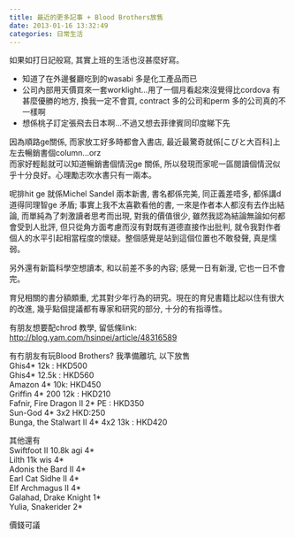 ```yaml
---
title: 最近的更多記事 + Blood Brothers放售
date: 2013-01-16 13:32:49
categories: 日常生活
---
```


如果如打日記般寫, 其實上班的生活也沒甚麼好寫。

- 知道了在外邊餐廳吃到的wasabi 多是化工產品而已
- 公司內部用天價買來一套worklight...用了一個月看起來沒覺得比cordova 有甚麼優勝的地方, 換我一定不會買, contract 多的公司和perm 多的公司真的不一樣啊
- 想係桃子訂定張飛去日本啊...不過又想去菲律賓同印度睇下先

  
因為順路ge關係, 而家放工好多時都會入書店, 最近最驚奇就係\[こびと大百科\]上左去暢銷書個column...orz  
而家好輕鬆就可以知道暢銷書個情況ge 關係, 所以發現而家呢一區閱讀個情況似乎十分良好。心理勵志吹水書只有一兩本。  
  
呢排hit ge 就係Michel Sandel 兩本新書, 書名都係完美, 同正義差唔多, 都係講d 道得同理智ge 矛盾; 事實上我不太喜歡看他的書, 一來是作者本人都沒有去作出結論, 而單純為了刺激讀者思考而出現, 對我的價值很少, 雖然我認為結論無論如何都會受到人批評, 但只從角方面考慮而沒有對既有道德直接作出批判, 就令我對作者個人的水平引起相當程度的懷疑。整個感覺是站到這個位置也不敢發聲, 真是懦弱。  
  
另外還有新篇科學空想讀本, 和以前差不多的內容; 感覺一日有新漫, 它也一日不會完。  
  
育兒相關的書分額頗重, 尤其對少年行為的研究。現在的育兒書籍比起以住有很大的改進, 幾乎點個提議都有專家和研究的部分, 十分的有指導性。  
  
有朋友想要配chrod 教學, 留低條link: <http://blog.yam.com/hsinpei/article/48316589>  
  
有冇朋友有玩Blood Brothers? 我準備離坑, 以下放售  
Ghis4\* 12k : HKD500   
Ghis4\* 12.5k : HKD560   
Amazon 4\* 10k: HKD450  
Griffin 4\* 200 12k : HKD210  
Fafnir, Fire Dragon II 2\* PE : HKD350  
Sun-God 4\* 3x2 HKD:250  
Bunga, the Stalwart II 4\* 4x2 13k : HKD420  
  
其他還有  
Swiftfoot II 10.8k agi 4\*  
Lilth 11k wis 4\*  
Adonis the Bard II 4\*  
Earl Cat Sidhe II 4\*  
Elf Archmagus II 4\*  
Galahad, Drake Knight 1\*  
Yulia, Snakerider 2\*  
  
價錢可議  